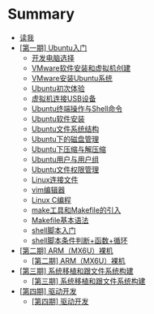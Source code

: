 # Summary

* [读我](README.md)
* [[第一期] Ubuntu入门](docs/ph1.md)
    * [开发电脑选择](docs/ph1/开发电脑选择.md)
    * [VMware软件安装和虚拟机创建](docs/ph1/VMware软件安装和虚拟机创建.md)
    * [VMware安装Ubuntu系统](docs/ph1/VMware安装Ubuntu系统.md)
    * [Ubuntu初次体验](docs/ph1/Ubuntu初次体验.md)
    * [虚拟机连接USB设备](docs/ph1/虚拟机连接USB设备.md)
    * [Ubuntu终端操作与Shell命令](docs/ph1/Ubuntu终端操作与Shell命令.md)
    * [Ubuntu软件安装](docs/ph1/Ubuntu软件安装.md)
    * [Ubuntu文件系统结构](docs/ph1/Ubuntu文件系统结构.md)
    * [Ubuntu下的磁盘管理](docs/ph1/Ubuntu下的磁盘管理.md)
    * [Ubuntu下压缩与解压缩](docs/ph1/Ubuntu下压缩与解压缩.md)
    * [Ubuntu用户与用户组](docs/ph1/Ubuntu用户与用户组.md)
    * [Ubuntu文件权限管理](docs/ph1/Ubuntu文件权限管理.md)
    * [Linux连接文件](docs/ph1/Linux连接文件.md)
    * [vim编辑器](docs/ph1/vim编辑器.md)
    * [Linux C编程](docs/ph1/Linux_C编程.md)
    * [make工具和Makefile的引入](docs/ph1/make工具和Makefile的引入.md)
    * [Makefile基本语法](docs/ph1/Makefile基本语法.md)
    * [shell脚本入门](docs/ph1/shell脚本入门.md)
    * [shell脚本条件判断+函数+循环](docs/ph1/shell脚本条件判断+函数+循环.md)
* [[第二期] ARM（MX6U）裸机](docs/ph2.md)
    * [[第二期] ARM（MX6U）裸机](docs/ph2.md)
* [[第三期] 系统移植和跟文件系统构建](docs/ph3.md)
    * [[第三期] 系统移植和跟文件系统构建](docs/ph3.md)
* [[第四期] 驱动开发](docs/ph4.md)
    * [[第四期] 驱动开发](docs/ph4.md)

